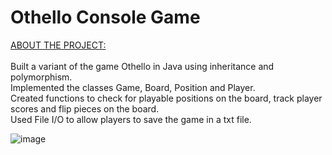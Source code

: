 # Othello Console Game
<u>ABOUT THE PROJECT:</u>
<br> <br>
Built a variant of the game Othello in Java using inheritance and polymorphism.
<br>Implemented the classes Game, Board, Position and Player.
<br>Created functions to check for playable positions on the board, track player scores and flip pieces on the board.
<br>Used File I/O to allow players to save the game in a txt file.
<br>

![image](https://user-images.githubusercontent.com/99095521/217113753-c6f7c309-c922-4bbd-af55-152fb24999e7.png)



